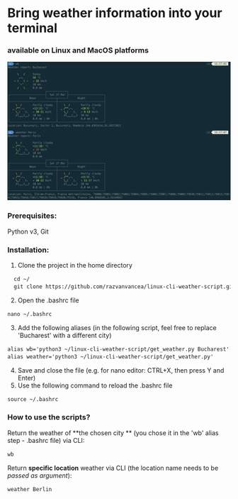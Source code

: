 # Bring weather information into your terminal
### available on Linux and MacOS platforms
<img src="blob/logo.jpg">

### **Prerequisites:** 
Python v3, Git

### **Installation:**
1. Clone the project in the home directory
```html
  cd ~/
  git clone https://github.com/razvanvancea/linux-cli-weather-script.git
```
2. Open the .bashrc file
```html
nano ~/.bashrc
```
3. Add the following aliases (in the following script, feel free to replace 'Bucharest' with a different city)
```html
alias wb='python3 ~/linux-cli-weather-script/get_weather.py Bucharest'
alias weather='python3 ~/linux-cli-weather-script/get_weather.py' 
```
4. Save and close the file (e.g. for nano editor: CTRL+X, then press Y and Enter)
5. Use the following command to reload the .bashrc file
```html
source ~/.bashrc
```

### **How to use the scripts?**

Return the weather of **the chosen city ** (you chose it in the 'wb' alias step - .bashrc file) via CLI:
```html
wb
```

Return **specific location** weather via CLI (the location name needs to be _passed as argument_):
```html
weather Berlin
```
